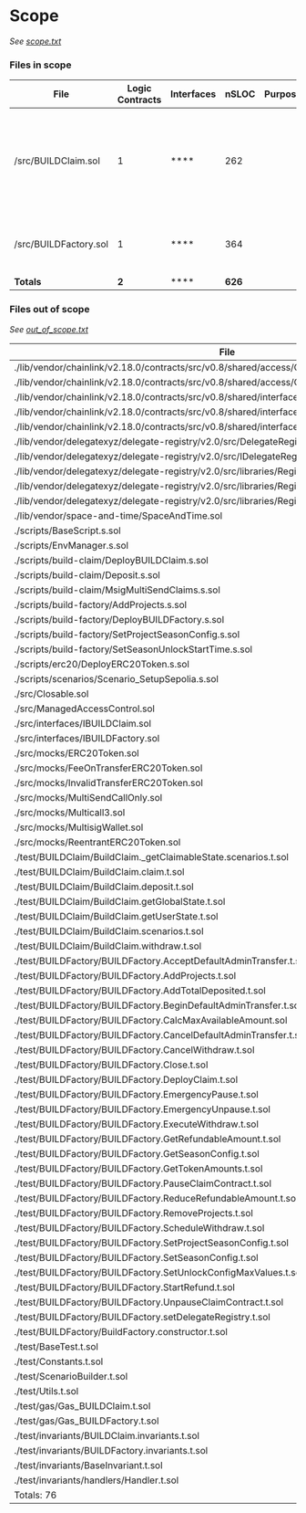 

# Scope

*See [scope.txt](https://github.com/code-423n4/2025-06-chainlink/blob/main/scope.txt)*

### Files in scope


| File   | Logic Contracts | Interfaces | nSLOC | Purpose | Libraries used |
| ------ | --------------- | ---------- | ----- | -----   | ------------ |
| /src/BUILDClaim.sol | 1| **** | 262 | |chainlink/contracts/src/v0.8/shared/interfaces/ITypeAndVersion.sol<br>@openzeppelin/contracts/utils/introspection/IERC165.sol<br>@openzeppelin/contracts/token/ERC20/IERC20.sol<br>@openzeppelin/contracts/access/AccessControl.sol<br>@solmate/FixedPointMathLib.sol<br>@openzeppelin/contracts/token/ERC20/utils/SafeERC20.sol<br>@openzeppelin/contracts/utils/Pausable.sol<br>@openzeppelin/contracts/utils/ReentrancyGuard.sol<br>@openzeppelin/contracts/utils/cryptography/MerkleProof.sol|
| /src/BUILDFactory.sol | 1| **** | 364 | |chainlink/contracts/src/v0.8/shared/interfaces/ITypeAndVersion.sol<br>@openzeppelin/contracts/token/ERC20/extensions/IERC20Metadata.sol<br>@openzeppelin/contracts/utils/structs/EnumerableSet.sol<br>@solmate/FixedPointMathLib.sol<br>@delegatexyz/delegate-registry/v2.0/src/IDelegateRegistry.sol|
| **Totals** | **2** | **** | **626** | | |

### Files out of scope

*See [out_of_scope.txt](https://github.com/code-423n4/2025-06-chainlink/blob/main/out_of_scope.txt)*

| File         |
| ------------ |
| ./lib/vendor/chainlink/v2.18.0/contracts/src/v0.8/shared/access/ConfirmedOwner.sol |
| ./lib/vendor/chainlink/v2.18.0/contracts/src/v0.8/shared/access/ConfirmedOwnerWithProposal.sol |
| ./lib/vendor/chainlink/v2.18.0/contracts/src/v0.8/shared/interfaces/IAccessController.sol |
| ./lib/vendor/chainlink/v2.18.0/contracts/src/v0.8/shared/interfaces/IOwnable.sol |
| ./lib/vendor/chainlink/v2.18.0/contracts/src/v0.8/shared/interfaces/ITypeAndVersion.sol |
| ./lib/vendor/delegatexyz/delegate-registry/v2.0/src/DelegateRegistry.sol |
| ./lib/vendor/delegatexyz/delegate-registry/v2.0/src/IDelegateRegistry.sol |
| ./lib/vendor/delegatexyz/delegate-registry/v2.0/src/libraries/RegistryHashes.sol |
| ./lib/vendor/delegatexyz/delegate-registry/v2.0/src/libraries/RegistryOps.sol |
| ./lib/vendor/delegatexyz/delegate-registry/v2.0/src/libraries/RegistryStorage.sol |
| ./lib/vendor/space-and-time/SpaceAndTime.sol |
| ./scripts/BaseScript.s.sol |
| ./scripts/EnvManager.s.sol |
| ./scripts/build-claim/DeployBUILDClaim.s.sol |
| ./scripts/build-claim/Deposit.s.sol |
| ./scripts/build-claim/MsigMultiSendClaims.s.sol |
| ./scripts/build-factory/AddProjects.s.sol |
| ./scripts/build-factory/DeployBUILDFactory.s.sol |
| ./scripts/build-factory/SetProjectSeasonConfig.s.sol |
| ./scripts/build-factory/SetSeasonUnlockStartTime.s.sol |
| ./scripts/erc20/DeployERC20Token.s.sol |
| ./scripts/scenarios/Scenario_SetupSepolia.s.sol |
| ./src/Closable.sol |
| ./src/ManagedAccessControl.sol |
| ./src/interfaces/IBUILDClaim.sol |
| ./src/interfaces/IBUILDFactory.sol |
| ./src/mocks/ERC20Token.sol |
| ./src/mocks/FeeOnTransferERC20Token.sol |
| ./src/mocks/InvalidTransferERC20Token.sol |
| ./src/mocks/MultiSendCallOnly.sol |
| ./src/mocks/Multicall3.sol |
| ./src/mocks/MultisigWallet.sol |
| ./src/mocks/ReentrantERC20Token.sol |
| ./test/BUILDClaim/BuildClaim._getClaimableState.scenarios.t.sol |
| ./test/BUILDClaim/BuildClaim.claim.t.sol |
| ./test/BUILDClaim/BuildClaim.deposit.t.sol |
| ./test/BUILDClaim/BuildClaim.getGlobalState.t.sol |
| ./test/BUILDClaim/BuildClaim.getUserState.t.sol |
| ./test/BUILDClaim/BuildClaim.scenarios.t.sol |
| ./test/BUILDClaim/BuildClaim.withdraw.t.sol |
| ./test/BUILDFactory/BUILDFactory.AcceptDefaultAdminTransfer.t.sol |
| ./test/BUILDFactory/BUILDFactory.AddProjects.t.sol |
| ./test/BUILDFactory/BUILDFactory.AddTotalDeposited.t.sol |
| ./test/BUILDFactory/BUILDFactory.BeginDefaultAdminTransfer.t.sol |
| ./test/BUILDFactory/BUILDFactory.CalcMaxAvailableAmount.sol |
| ./test/BUILDFactory/BUILDFactory.CancelDefaultAdminTransfer.t.sol |
| ./test/BUILDFactory/BUILDFactory.CancelWithdraw.t.sol |
| ./test/BUILDFactory/BUILDFactory.Close.t.sol |
| ./test/BUILDFactory/BUILDFactory.DeployClaim.t.sol |
| ./test/BUILDFactory/BUILDFactory.EmergencyPause.t.sol |
| ./test/BUILDFactory/BUILDFactory.EmergencyUnpause.t.sol |
| ./test/BUILDFactory/BUILDFactory.ExecuteWithdraw.t.sol |
| ./test/BUILDFactory/BUILDFactory.GetRefundableAmount.t.sol |
| ./test/BUILDFactory/BUILDFactory.GetSeasonConfig.t.sol |
| ./test/BUILDFactory/BUILDFactory.GetTokenAmounts.t.sol |
| ./test/BUILDFactory/BUILDFactory.PauseClaimContract.t.sol |
| ./test/BUILDFactory/BUILDFactory.ReduceRefundableAmount.t.sol |
| ./test/BUILDFactory/BUILDFactory.RemoveProjects.t.sol |
| ./test/BUILDFactory/BUILDFactory.ScheduleWithdraw.t.sol |
| ./test/BUILDFactory/BUILDFactory.SetProjectSeasonConfig.t.sol |
| ./test/BUILDFactory/BUILDFactory.SetSeasonConfig.t.sol |
| ./test/BUILDFactory/BUILDFactory.SetUnlockConfigMaxValues.t.sol |
| ./test/BUILDFactory/BUILDFactory.StartRefund.t.sol |
| ./test/BUILDFactory/BUILDFactory.UnpauseClaimContract.t.sol |
| ./test/BUILDFactory/BUILDFactory.setDelegateRegistry.t.sol |
| ./test/BUILDFactory/BuildFactory.constructor.t.sol |
| ./test/BaseTest.t.sol |
| ./test/Constants.t.sol |
| ./test/ScenarioBuilder.t.sol |
| ./test/Utils.t.sol |
| ./test/gas/Gas_BUILDClaim.t.sol |
| ./test/gas/Gas_BUILDFactory.t.sol |
| ./test/invariants/BUILDClaim.invariants.t.sol |
| ./test/invariants/BUILDFactory.invariants.t.sol |
| ./test/invariants/BaseInvariant.t.sol |
| ./test/invariants/handlers/Handler.t.sol |
| Totals: 76 |


